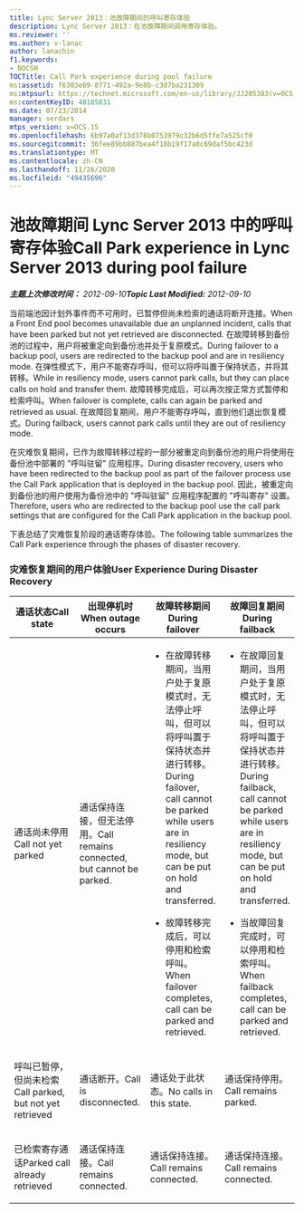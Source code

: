 ```yaml
---
title: Lync Server 2013：池故障期间的呼叫寄存体验
description: Lync Server 2013：在池故障期间调用寄存体验。
ms.reviewer: ''
ms.author: v-lanac
author: lanachin
f1.keywords:
- NOCSH
TOCTitle: Call Park experience during pool failure
ms:assetid: f6303e69-8771-492a-9e8b-c3d7ba231309
ms:mtpsurl: https://technet.microsoft.com/en-us/library/JJ205383(v=OCS.15)
ms:contentKeyID: 48185831
ms.date: 07/23/2014
manager: serdars
mtps_version: v=OCS.15
ms.openlocfilehash: 6b97a0af13d378b0753979c32b6d5ffe7a525cf0
ms.sourcegitcommit: 36fee89bb887bea4f18b19f17a8c69daf5bc423d
ms.translationtype: MT
ms.contentlocale: zh-CN
ms.lasthandoff: 11/26/2020
ms.locfileid: "49435696"
---
```

# <a name="call-park-experience-in-lync-server-2013-during-pool-failure"></a><span data-ttu-id="0f256-103">池故障期间 Lync Server 2013 中的呼叫寄存体验</span><span class="sxs-lookup"><span data-stu-id="0f256-103">Call Park experience in Lync Server 2013 during pool failure</span></span>

<div data-xmlns="http://www.w3.org/1999/xhtml">

<div class="topic" data-xmlns="http://www.w3.org/1999/xhtml" data-msxsl="urn:schemas-microsoft-com:xslt" data-cs="https://msdn.microsoft.com/">

<div data-asp="https://msdn2.microsoft.com/asp">



</div>

<div id="mainSection">

<div id="mainBody"><span data-ttu-id="0f256-104">

<span> </span></span><span class="sxs-lookup"><span data-stu-id="0f256-104">

<span> </span></span></span>

<span data-ttu-id="0f256-105">_**主题上次修改时间：** 2012-09-10_</span><span class="sxs-lookup"><span data-stu-id="0f256-105">_**Topic Last Modified:** 2012-09-10_</span></span>

<span data-ttu-id="0f256-106">当前端池因计划外事件而不可用时，已暂停但尚未检索的通话将断开连接。</span><span class="sxs-lookup"><span data-stu-id="0f256-106">When a Front End pool becomes unavailable due an unplanned incident, calls that have been parked but not yet retrieved are disconnected.</span></span> <span data-ttu-id="0f256-107">在故障转移到备份池的过程中，用户将被重定向到备份池并处于复原模式。</span><span class="sxs-lookup"><span data-stu-id="0f256-107">During failover to a backup pool, users are redirected to the backup pool and are in resiliency mode.</span></span> <span data-ttu-id="0f256-108">在弹性模式下，用户不能寄存呼叫，但可以将呼叫置于保持状态，并将其转移。</span><span class="sxs-lookup"><span data-stu-id="0f256-108">While in resiliency mode, users cannot park calls, but they can place calls on hold and transfer them.</span></span> <span data-ttu-id="0f256-109">故障转移完成后，可以再次按正常方式暂停和检索呼叫。</span><span class="sxs-lookup"><span data-stu-id="0f256-109">When failover is complete, calls can again be parked and retrieved as usual.</span></span> <span data-ttu-id="0f256-110">在故障回复期间，用户不能寄存呼叫，直到他们退出恢复模式。</span><span class="sxs-lookup"><span data-stu-id="0f256-110">During failback, users cannot park calls until they are out of resiliency mode.</span></span>

<span data-ttu-id="0f256-111">在灾难恢复期间，已作为故障转移过程的一部分被重定向到备份池的用户将使用在备份池中部署的 "呼叫驻留" 应用程序。</span><span class="sxs-lookup"><span data-stu-id="0f256-111">During disaster recovery, users who have been redirected to the backup pool as part of the failover process use the Call Park application that is deployed in the backup pool.</span></span> <span data-ttu-id="0f256-112">因此，被重定向到备份池的用户使用为备份池中的 "呼叫驻留" 应用程序配置的 "呼叫寄存" 设置。</span><span class="sxs-lookup"><span data-stu-id="0f256-112">Therefore, users who are redirected to the backup pool use the call park settings that are configured for the Call Park application in the backup pool.</span></span>

<span data-ttu-id="0f256-113">下表总结了灾难恢复阶段的通话寄存体验。</span><span class="sxs-lookup"><span data-stu-id="0f256-113">The following table summarizes the Call Park experience through the phases of disaster recovery.</span></span>

### <a name="user-experience-during-disaster-recovery"></a><span data-ttu-id="0f256-114">灾难恢复期间的用户体验</span><span class="sxs-lookup"><span data-stu-id="0f256-114">User Experience During Disaster Recovery</span></span>

<table>
<colgroup>
<col style="width: 25%" />
<col style="width: 25%" />
<col style="width: 25%" />
<col style="width: 25%" />
</colgroup>
<thead>
<tr class="header">
<th><span data-ttu-id="0f256-115">通话状态</span><span class="sxs-lookup"><span data-stu-id="0f256-115">Call state</span></span></th>
<th><span data-ttu-id="0f256-116">出现停机时</span><span class="sxs-lookup"><span data-stu-id="0f256-116">When outage occurs</span></span></th>
<th><span data-ttu-id="0f256-117">故障转移期间</span><span class="sxs-lookup"><span data-stu-id="0f256-117">During failover</span></span></th>
<th><span data-ttu-id="0f256-118">故障回复期间</span><span class="sxs-lookup"><span data-stu-id="0f256-118">During failback</span></span></th>
</tr>
</thead>
<tbody>
<tr class="odd">
<td><p><span data-ttu-id="0f256-119">通话尚未停用</span><span class="sxs-lookup"><span data-stu-id="0f256-119">Call not yet parked</span></span></p></td>
<td><p><span data-ttu-id="0f256-120">通话保持连接，但无法停用。</span><span class="sxs-lookup"><span data-stu-id="0f256-120">Call remains connected, but cannot be parked.</span></span></p></td>
<td><ul>
<li><p><span data-ttu-id="0f256-121">在故障转移期间，当用户处于复原模式时，无法停止呼叫，但可以将呼叫置于保持状态并进行转移。</span><span class="sxs-lookup"><span data-stu-id="0f256-121">During failover, call cannot be parked while users are in resiliency mode, but can be put on hold and transferred.</span></span></p></li>
<li><p><span data-ttu-id="0f256-122">故障转移完成后，可以停用和检索呼叫。</span><span class="sxs-lookup"><span data-stu-id="0f256-122">When failover completes, call can be parked and retrieved.</span></span></p></li>
</ul></td>
<td><ul>
<li><p><span data-ttu-id="0f256-123">在故障回复期间，当用户处于复原模式时，无法停止呼叫，但可以将呼叫置于保持状态并进行转移。</span><span class="sxs-lookup"><span data-stu-id="0f256-123">During failback, call cannot be parked while users are in resiliency mode, but can be put on hold and transferred.</span></span></p></li>
<li><p><span data-ttu-id="0f256-124">当故障回复完成时，可以停用和检索呼叫。</span><span class="sxs-lookup"><span data-stu-id="0f256-124">When failback completes, call can be parked and retrieved.</span></span></p></li>
</ul></td>
</tr>
<tr class="even">
<td><p><span data-ttu-id="0f256-125">呼叫已暂停，但尚未检索</span><span class="sxs-lookup"><span data-stu-id="0f256-125">Call parked, but not yet retrieved</span></span></p></td>
<td><p><span data-ttu-id="0f256-126">通话断开。</span><span class="sxs-lookup"><span data-stu-id="0f256-126">Call is disconnected.</span></span></p></td>
<td><p><span data-ttu-id="0f256-127">通话处于此状态。</span><span class="sxs-lookup"><span data-stu-id="0f256-127">No calls in this state.</span></span></p></td>
<td><p><span data-ttu-id="0f256-128">通话保持停用。</span><span class="sxs-lookup"><span data-stu-id="0f256-128">Call remains parked.</span></span></p></td>
</tr>
<tr class="odd">
<td><p><span data-ttu-id="0f256-129">已检索寄存通话</span><span class="sxs-lookup"><span data-stu-id="0f256-129">Parked call already retrieved</span></span></p></td>
<td><p><span data-ttu-id="0f256-130">通话保持连接。</span><span class="sxs-lookup"><span data-stu-id="0f256-130">Call remains connected.</span></span></p></td>
<td><p><span data-ttu-id="0f256-131">通话保持连接。</span><span class="sxs-lookup"><span data-stu-id="0f256-131">Call remains connected.</span></span></p></td>
<td><p><span data-ttu-id="0f256-132">通话保持连接。</span><span class="sxs-lookup"><span data-stu-id="0f256-132">Call remains connected.</span></span></p></td>
</tr>
</tbody>
</table><span data-ttu-id="0f256-133">


</div>

<span> </span>

</div>

</div>

</span><span class="sxs-lookup"><span data-stu-id="0f256-133">


</div>

<span> </span>

</div>

</div>

</span></span></div>


